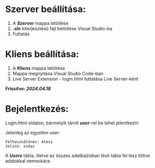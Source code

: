# **Szerver beállítása:**

1. A ***Szerver*** mappa letöltése
2. ***.sln*** kiterjesztésű fájl betöltése Visual Studio-ba
3. Futtatás

# **Kliens beállítása:**

1. A ***Kliens*** mappa letöltése
2. Mappa megnyitása Visual Studio Code-ban
3. Live Server Extension - login.html  futtatása Live Server-ként

***Frissítve: 2024.04.18***

# **Bejelentkezés:**
Login.html oldalon, bármelyik tárolt ***user***-rel be lehet jelentkezni

Jelenleg az egyetlen user:

```
Felhasználónév: Atesz
Jelszó: ssdas 
```
A ***Users*** tábla, illetve az összes adatbázisban lévő tábla fel lesz töltve adatokkal nemsokára.
